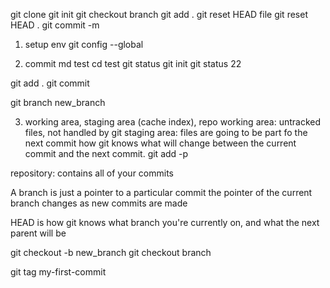 git clone
git init
git checkout branch
git add .
git reset HEAD file
git reset HEAD .
git commit -m

1. setup env
git config --global

2. commit
md test
cd test
git status
git init
git status
22

git add .
git commit 

git branch new_branch

3. working area, staging area (cache index), repo
working area: untracked files, not handled by git
staging area: files are going to be part fo the next commit
                how git knows what will change between the current commit and the next commit.
                git add -p


repository: contains all of your commits

A branch is just a pointer to a particular commit
the pointer of the current branch changes as new commits are made

HEAD is how git knows what branch you're currently on, and what the next parent will be

git checkout -b new_branch
git checkout branch

git tag my-first-commit
